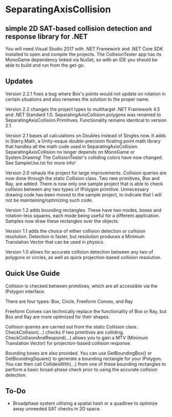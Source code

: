 # SeparatingAxisCollision
## simple 2D SAT-based collision detection and response library for .NET

You will need Visual Studio 2017 with .NET Framework and .NET Core SDK installed to open and compile the projects. The CollisionTester app has its MonoGame dependency linked via NuGet, so with an IDE you should be able to build and run from the get-go.

## Updates

Version 2.2.1 fixes a bug where Box's points would not update on rotation in certain situations and also renames the solution to the proper name.

Version 2.2 changes the project types to multitarget .NET Framework 4.5 and .NET Standard 1.0. SeparatingAxisCollision.polygons was renamed to SeparatingAxisCollision.Primitives. Functionality remains identical to version 2.1.

Version 2.1 bases all calculations on Doubles instead of Singles now. It adds in Starry.Math, a Unity-esque double-precision floating point math library that handles all the math code used in SeparatingAxisCollision. SeparatingAxisCollision no longer depends on MonoGame or System.Drawing! The CollisionTester's colliding colors have now changed. See SampleUse.txt for more info!

Version 2.0 rehauls the project for large improvements. Collision queries are now done through the static Collision class. Two new primitives, Box and Ray, are added. There is now only one sample project that is able to check collision between any two types of IPolygon primitive. Unnecessary drawing code has been moved to the sample project, to indicate that I will not be maintaining/optimizing such code.

Version 1.2 adds bounding rectangles. These have two modes, boxes and rotation-less squares, each mode being useful for a different application. Samples now draw these rectangles over the objects.

Version 1.1 adds the choice of either collision detection or collision resolution. Detection is faster, but resolution produces a Minimum Translation Vector that can be used in physics.

Version 1.0 allows for accurate collision detection between any two of polygons or circles, as well as quick projection-based collision resolution.

## Quick Use Guide

Collision is checked between primitives, which are all accessible via the IPolygon interface.

There are four types: Box, Circle, Freeform Convex, and Ray

Freeform Convex can technically replace the functionality of Box or Ray, but Box and Ray are more optimized for their shapes.

Collision queries are carried out from the static Collision class. CheckCollision(...) checks if two primitives are colliding. CheckCollisionAndRespond(...) allows you to gain a MTV (Minimum Translation Vector) for projection-based collision response.

Bounding boxes are also provided. You can use GetBoundingBox() or GetBoundingSquare() to generate a bounding rectangle for your IPolygon. You can then call CollidesWith(...) from one of these bounding rectangles to perform a basic broad-phase check prior to using the accurate collision detection.

## To-Do

- Broadphase system utilizing a spatial hash or a quadtree to optimize away unneeded SAT checks in 2D space.
